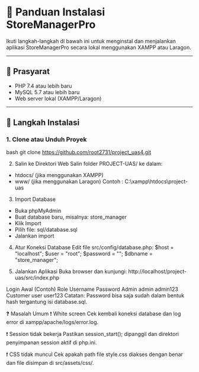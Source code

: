 # 🧰 Panduan Instalasi StoreManagerPro

Ikuti langkah-langkah di bawah ini untuk menginstal dan menjalankan aplikasi StoreManagerPro secara lokal menggunakan XAMPP atau Laragon.

---

## 📌 Prasyarat

- PHP 7.4 atau lebih baru
- MySQL 5.7 atau lebih baru
- Web server lokal (XAMPP/Laragon)

---

## 🔧 Langkah Instalasi

### 1. Clone atau Unduh Proyek
bash git clone https://github.com/root2731/project_uas4.git

2. Salin ke Direktori Web
Salin folder PROJECT-UAS/ ke dalam:
- htdocs/ (jika menggunakan XAMPP)
- www/ (jika menggunakan Laragon)
Contoh : C:\xampp\htdocs\project-uas

3. Import Database
- Buka phpMyAdmin
- Buat database baru, misalnya: store_manager
- Klik Import
- Pilih file: sql/database.sql
- Jalankan import

4. Atur Koneksi Database
Edit file src/config/database.php:
$host = "localhost";
$user = "root";
$password = "";
$dbname = "store_manager";

5. Jalankan Aplikasi
Buka browser dan kunjungi:
http://localhost/project-uas/src/index.php

Login Awal (Contoh)
Role	Username	Password
Admin	admin	admin123
Customer	user	user123
Catatan: Password bisa saja sudah dalam bentuk hash tergantung isi database.sql.

❓ Masalah Umum
❗ White screen
Cek kembali koneksi database dan log error di xampp/apache/logs/error.log.

❗ Session tidak bekerja
Pastikan session_start(); dipanggil dan direktori penyimpanan session aktif di php.ini.

❗ CSS tidak muncul
Cek apakah path file style.css diakses dengan benar dan file disimpan di src/assets/css/.

